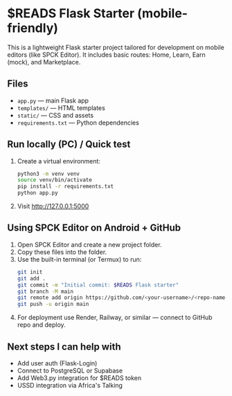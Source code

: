 # $READS Flask Starter (mobile-friendly)

This is a lightweight Flask starter project tailored for development on mobile editors (like SPCK Editor).
It includes basic routes: Home, Learn, Earn (mock), and Marketplace.

## Files
- `app.py` — main Flask app
- `templates/` — HTML templates
- `static/` — CSS and assets
- `requirements.txt` — Python dependencies

## Run locally (PC) / Quick test
1. Create a virtual environment:
   ```bash
   python3 -m venv venv
   source venv/bin/activate
   pip install -r requirements.txt
   python app.py
   ```
2. Visit http://127.0.0.1:5000

## Using SPCK Editor on Android + GitHub
1. Open SPCK Editor and create a new project folder.
2. Copy these files into the folder.
3. Use the built-in terminal (or Termux) to run:
   ```bash
   git init
   git add .
   git commit -m "Initial commit: $READS Flask starter"
   git branch -M main
   git remote add origin https://github.com/<your-username>/<repo-name>.git
   git push -u origin main
   ```
4. For deployment use Render, Railway, or similar — connect to GitHub repo and deploy.

## Next steps I can help with
- Add user auth (Flask-Login)
- Connect to PostgreSQL or Supabase
- Add Web3.py integration for $READS token
- USSD integration via Africa's Talking